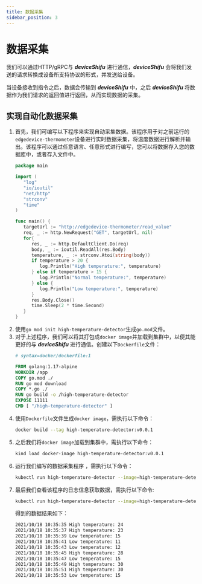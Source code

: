 ```yaml
---
title: 数据采集
sidebar_position: 3
---
```


# 数据采集

我们可以通过HTTP/gRPC与 ***deviceShifu*** 进行通信，***deviceShifu*** 会将我们发送的请求转换成设备所支持协议的形式，并发送给设备。

当设备接收到指令之后，数据会传输到 ***deviceShifu*** 中，之后 ***deviceShifu*** 将数据作为我们请求的返回值进行返回，从而实现数据的采集。

## 实现自动化数据采集

1. 首先，我们可编写以下程序来实现自动采集数据。该程序用于对之前运行的`edgedevice-thermometer`设备进行实时数据采集，将温度数据进行解析并输出。该程序可以通过任意语言、任意形式进行编写，您可以将数据存入您的数据库中，或者存入文件中。
   ```go
   package main  
   
   import (  
      "log"   
      "io/ioutil"   
      "net/http"   
      "strconv"   
      "time"
   )  
   
   func main() {  
      targetUrl := "http://edgedevice-thermometer/read_value"
      req, _ := http.NewRequest("GET", targetUrl, nil)
      for{
         res, _ := http.DefaultClient.Do(req)
         body, _ := ioutil.ReadAll(res.Body)
         temperature, _ := strconv.Atoi(string(body))     
         if temperature > 20 {
            log.Println("High temperature:", temperature)
         } else if temperature > 15 {
            log.Println("Normal temperature:", temperature)
         } else {
            log.Println("Low temperature:", temperature)
         }
         res.Body.Close()
         time.Sleep(2 * time.Second)
      }
   }
   ```
2. 使用`go mod init high-temperature-detector`生成`go.mod`文件。
3. 对于上述程序，我们可以将其打包成`docker image`并加载到集群中，以便其能更好的与 ***deviceShifu*** 进行通信。创建以下`Dockerfile`文件：
   ```dockerfile
   # syntax=docker/dockerfile:1  
   
   FROM golang:1.17-alpine  
   WORKDIR /app  
   COPY go.mod ./  
   RUN go mod download  
   COPY *.go ./  
   RUN go build -o /high-temperature-detector  
   EXPOSE 11111  
   CMD [ "/high-temperature-detector" ]
   ```
4. 使用`Dockerfile`文件生成`docker image`，需执行以下命令：
   ```bash
   docker build --tag high-temperature-detector:v0.0.1
   ```
5. 之后我们将`docker image`加载到集群中，需执行以下命令：
   ```bash
   kind load docker-image high-temperature-detector:v0.0.1
   ```
6. 运行我们编写的数据采集程序 ，需执行以下命令：
   ```bash
   kubectl run high-temperature-detector --image=high-temperature-detector:v0.0.1
   ```
7. 最后我们查看该程序的日志信息获取数据，需执行以下命令:
   ```bash
   kubectl run high-temperature-detector --image=high-temperature-detector:v0.0.1
   ```
   得到的数据结果如下：
   ```bash
   2021/10/18 10:35:35 High temperature: 24  
   2021/10/18 10:35:37 High temperature: 23  
   2021/10/18 10:35:39 Low temperature: 15  
   2021/10/18 10:35:41 Low temperature: 11  
   2021/10/18 10:35:43 Low temperature: 12  
   2021/10/18 10:35:45 High temperature: 28  
   2021/10/18 10:35:47 Low temperature: 15  
   2021/10/18 10:35:49 High temperature: 30  
   2021/10/18 10:35:51 High temperature: 30  
   2021/10/18 10:35:53 Low temperature: 15
   ```

